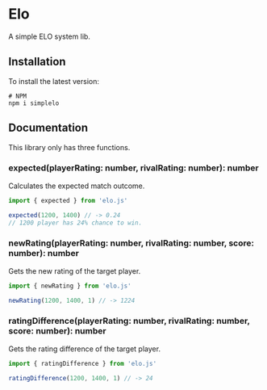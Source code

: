 # Elo

A simple ELO system lib.

## Installation

To install the latest version:
```
# NPM
npm i simplelo
```

## Documentation

This library only has three functions.

### expected(playerRating: number, rivalRating: number): number

Calculates the expected match outcome.

```js
import { expected } from 'elo.js'

expected(1200, 1400) // -> 0.24
// 1200 player has 24% chance to win.
```

### newRating(playerRating: number, rivalRating: number, score: number): number

Gets the new rating of the target player.

```js
import { newRating } from 'elo.js'

newRating(1200, 1400, 1) // -> 1224
```

### ratingDifference(playerRating: number, rivalRating: number, score: number): number

Gets the rating difference of the target player.

```js
import { ratingDifference } from 'elo.js'

ratingDifference(1200, 1400, 1) // -> 24
```
